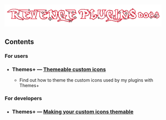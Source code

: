<h1 align="center">
    <img src="../assets/docs.gif" alt="Revenge Plugins docs" />
</h1>

## Contents

### For users

- ### Themes+ — [Themeable custom icons](./ICONS.md)

  - Find out how to theme the custom icons used by my plugins with Themes+

### For developers

- ### Themes+ — [Making your custom icons themable](./ICONS_DEV_HOW2.md)
